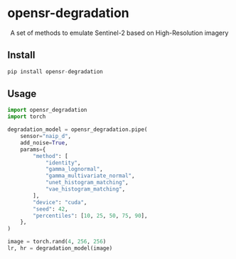 # opensr-degradation

<div align="center">

A set of methods to emulate Sentinel-2 based on High-Resolution imagery

</div>

## Install

```python
pip install opensr-degradation
```

## Usage

```python
import opensr_degradation
import torch

degradation_model = opensr_degradation.pipe(
    sensor="naip_d",
    add_noise=True,
    params={
        "method": [
            "identity",
            "gamma_lognormal",
            "gamma_multivariate_normal",
            "unet_histogram_matching",
            "vae_histogram_matching",
        ],
        "device": "cuda",
        "seed": 42,
        "percentiles": [10, 25, 50, 75, 90],
    },
)

image = torch.rand(4, 256, 256)
lr, hr = degradation_model(image)
``` 